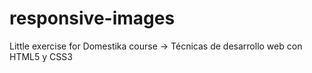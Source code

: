# responsive-images

Little exercise for Domestika course -> Técnicas de desarrollo web con HTML5 y CSS3